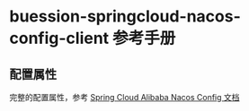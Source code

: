 # buession-springcloud-nacos-config-client 参考手册


## 配置属性


完整的配置属性，参考 [Spring Cloud Alibaba Nacos Config 文档](https://github.com/alibaba/spring-cloud-alibaba/blob/2.2.x/spring-cloud-alibaba-docs/src/main/asciidoc-zh/nacos-config.adoc)